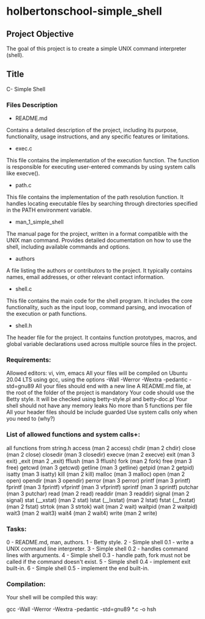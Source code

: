 # holbertonschool-simple_shell

## Project Objective
The goal of this project is to create a simple UNIX command interpreter (shell).

## Title

C- Simple Shell

### Files Description

- README.md

Contains a detailed description of the project, including its purpose, functionality, usage instructions, and any specific features or limitations.

- exec.c

This file contains the implementation of the execution function.
The function is responsible for executing user-entered commands by using system calls like execve().

- path.c

This file contains the implementation of the path resolution function.
It handles locating executable files by searching through directories specified in the PATH environment variable.

- man_1_simple_shell

The manual page for the project, written in a format compatible with the UNIX man command.
Provides detailed documentation on how to use the shell, including available commands and options.

- authors

A file listing the authors or contributors to the project.
It typically contains names, email addresses, or other relevant contact information.

- shell.c

This file contains the main code for the shell program.
It includes the core functionality, such as the input loop, command parsing, and invocation of the execution or path functions.

- shell.h

The header file for the project.
It contains function prototypes, macros, and global variable declarations used across multiple source files in the project.

### Requirements:

Allowed editors: vi, vim, emacs
All your files will be compiled on Ubuntu 20.04 LTS using gcc, using the 
options -Wall -Werror -Wextra -pedantic -std=gnu89
All your files should end with a new line
A README.md file, at the root of the folder of the project is mandatory
Your code should use the Betty style. 
It will be checked using betty-style.pl and betty-doc.pl
Your shell should not have any memory leaks
No more than 5 functions per file
All your header files should be include guarded
Use system calls only when you need to (why?)

### List of allowed functions and system calls+:

all functions from string.h
access (man 2 access)
chdir (man 2 chdir)
close (man 2 close)
closedir (man 3 closedir)
execve (man 2 execve)
exit (man 3 exit)
_exit (man 2 _exit)
fflush (man 3 fflush)
fork (man 2 fork)
free (man 3 free)
getcwd (man 3 getcwd)
getline (man 3 getline)
getpid (man 2 getpid)
isatty (man 3 isatty)
kill (man 2 kill)
malloc (man 3 malloc)
open (man 2 open)
opendir (man 3 opendir)
perror (man 3 perror)
printf (man 3 printf)
fprintf (man 3 fprintf)
vfprintf (man 3 vfprintf)
sprintf (man 3 sprintf)
putchar (man 3 putchar)
read (man 2 read)
readdir (man 3 readdir)
signal (man 2 signal)
stat (__xstat) (man 2 stat)
lstat (__lxstat) (man 2 lstat)
fstat (__fxstat) (man 2 fstat)
strtok (man 3 strtok)
wait (man 2 wait)
waitpid (man 2 waitpid)
wait3 (man 2 wait3)
wait4 (man 2 wait4)
write (man 2 write)

### Tasks:

0 - README.md, man, authors.
1 - Betty style.
2 - Simple shell 0.1 - write a UNIX command line interpreter.
3 - Simple shell 0.2 - handles command lines with arguments.
4 - Simple shell 0.3 - handle path, fork must not be called if the command doesn't exist.
5 - Simple shell 0.4 - implement exit built-in.
6 - Simple shell 0.5 - implement the end built-in.

### Compilation:

Your shell will be compiled this way:

gcc -Wall -Werror -Wextra -pedantic -std=gnu89 *.c -o hsh
